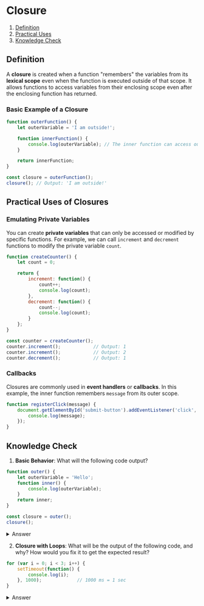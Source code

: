 # Closure

1. [Definition](#definition)
2. [Practical Uses](#practical-uses-of-closures)
3. [Knowledge Check](#knowledge-check)

## Definition
A **closure** is created when a function "remembers" the variables from its **lexical scope** even 
when the function is executed outside of that scope. It allows functions to access variables from
their enclosing scope even after the enclosing function has returned.

### Basic Example of a Closure
```js
function outerFunction() {
    let outerVariable = 'I am outside!';

    function innerFunction() {
        console.log(outerVariable); // The inner function can access outerVariable
    }

    return innerFunction;
}

const closure = outerFunction();
closure(); // Output: 'I am outside!'
```

## Practical Uses of Closures
### Emulating Private Variables
You can create **private variables** that can only be accessed or modified by specific functions. For example, we can call `increment` and `decrement` functions to modify the private variable `count`.
```js
function createCounter() {
    let count = 0;

    return {
        increment: function() {
            count++;
            console.log(count);
        },
        decrement: function() {
            count--;
            console.log(count);
        }
    };
}

const counter = createCounter();
counter.increment();            // Output: 1
counter.increment();            // Output: 2
counter.decrement();            // Output: 1
```

### Callbacks
Closures are commonly used in **event handlers** or **callbacks**. In this example, the inner function remembers `message` from its outer scope.

```js
function registerClick(message) {
    document.getElementById('submit-button').addEventListener('click', () => {
        console.log(message);
    });
}
```

## Knowledge Check
1. **Basic Behavior**: What will the following code output?
```js
function outer() {
    let outerVariable = 'Hello';
    function inner() {
        console.log(outerVariable);
    }
    return inner;
}

const closure = outer();
closure();
```
<details>
  <summary>Answer</summary>
  The inner function (inner()) forms a closure over the outerVariable defined in the outer() function.   Even though outer() has returned, the closure remembers outerVariable and prints <b>'Hello'</b>.
</details>

2. **Closure with Loops**: What will be the output of the following code, and why? How would you fix it to get the expected result?
```js
for (var i = 0; i < 3; i++) {
    setTimeout(function() {
        console.log(i);
    }, 1000);             // 1000 ms = 1 sec
}
```
<details>
  <summary>Answer</summary>
  <b>3, 3, 3.</b> After 1 second, the for loop has finished and i has been incremented to 3. Since all the setTimeout functions reference the same i, they all print 3. To fix it, print each value of i with a 1-second delay. You can use let since it's block-scoped and each iteration gets its own i. (1) let i = 0. (2) 1000 * i.
</details>
